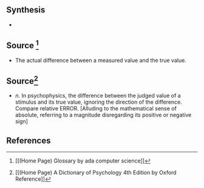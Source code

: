 ## Synthesis
- 
## Source [^1]
- The actual difference between a measured value and the true value.
## Source[^2]
- $n$. In psychophysics, the difference between the judged value of a stimulus and its true value, ignoring the direction of the difference. Compare relative ERROR. \[Alluding to the mathematical sense of absolute, referring to a magnitude disregarding its positive or negative sign]
## References

[^1]: [[(Home Page) Glossary by ada computer science]]
[^2]: [[(Home Page) A Dictionary of Psychology 4th Edition by Oxford Reference]]